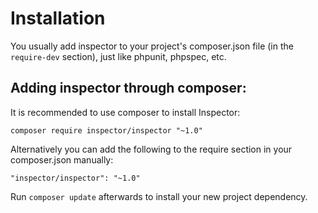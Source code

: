 # Installation

You usually add inspector to your project's composer.json file (in the `require-dev` section),
just like phpunit, phpspec, etc.

## Adding inspector through composer:

It is recommended to use composer to install Inspector:
```
composer require inspector/inspector "~1.0"
```
Alternatively you can add the following to the require section in your composer.json manually:
```
"inspector/inspector": "~1.0"
```
Run `composer update` afterwards to install your new project dependency.
